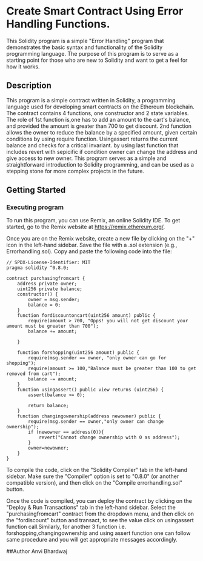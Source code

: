 # Create Smart Contract Using Error Handling Functions.

This Solidity program is a simple "Error Handling" program that demonstrates the basic syntax and functionality of the Solidity programming language. The purpose of this program is to serve as a starting point for those who are new to Solidity and want to get a feel for how it works.

## Description

This program is a simple contract written in Solidity, a programming language used for developing smart contracts on the Ethereum blockchain. The contract contains 4 functions, one constructor and 2 state variables. The role of 1st function is,one has to add an amount to the cart's balance, and provided the amount is greater than 700 to get discount.
2nd function allows the owner to reduce the balance by a specified amount, given certain conditions by using require function.
Usingassert returns the current balance and checks for a critical invariant.
by using last function that includes revert with sepicific if condition owner can change the address and give access to new owner.
This program serves as a simple and straightforward introduction to Solidity programming, and can be used as a stepping stone for more complex projects in the future.

## Getting Started

### Executing program
To run this program, you can use Remix, an online Solidity IDE. To get started, go to the Remix website at https://remix.ethereum.org/.

Once you are on the Remix website, create a new file by clicking on the "+" icon in the left-hand sidebar. Save the file with a .sol extension (e.g., Errorhandling.sol). Copy and paste the following code into the file:

```
// SPDX-License-Identifier: MIT
pragma solidity ^0.8.0;

contract purchasingfromcart {
    address private owner;
    uint256 private balance;
    constructor() {
        owner = msg.sender;
        balance = 0;
    }
    function fordiscountoncart(uint256 amount) public {
        require(amount > 700, "Opps! you will not get discount your amount must be greater than 700");
        balance += amount;
        
    }

    function forshopping(uint256 amount) public {
        require(msg.sender == owner, "only owner can go for shopping");
        require(amount >= 100,"Balance must be greater than 100 to get removed from cart");
        balance -= amount;
    }
    function usingassert() public view returns (uint256) {
        assert(balance >= 0);

        return balance;
    }
    function changingownership(address newowner) public {
        require(msg.sender == owner,"only owner can change ownership");
        if (newowner == address(0)){
            revert("Cannot change ownership with 0 as address");
        }
        owner=newowner;
    }
}
```
To compile the code, click on the "Solidity Compiler" tab in the left-hand sidebar. Make sure the "Compiler" option is set to "0.8.0" (or another compatible version), and then click on the "Compile errorhandling.sol" button.

Once the code is compiled, you can deploy the contract by clicking on the "Deploy & Run Transactions" tab in the left-hand sidebar. Select the "purchasingfromcart" contract from the dropdown menu, and then click on the "fordiscount" button and transact, to see the value click on usingassert function call.Similarly, for another 3 function i.e. forshopping,changingownership and using assert function one can follow same procedure and you will get appropriate messages accordingly.

##Author
Anvi Bhardwaj
